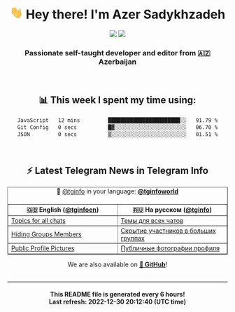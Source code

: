 <div align="center">
	<div>
		<h1>
      <img src="./assets/hi.gif" width="30px"> Hey there! I'm Azer Sadykhzadeh
    </h1>
    <img height="18" src="https://komarev.com/ghpvc/?username=sadykhzadeh&label=Views&color=2081c1&style=flat-square" />
		<a href="https://wakatime.com/@Azer"> <img height="18" src="https://wakatime.com/badge/user/f80ae27a-c328-426f-a381-bc84136e2dd6.svg" /> </a>
    <h3>
      Passionate self-taught developer and editor from 🇦🇿 Azerbaijan
    </h3>
  </div>
  <br>

<h2>📊 This week I spent my time using:</h2>

<!--START_SECTION:waka-->

```text
JavaScript   12 mins         ███████████████████████░░   91.79 %
Git Config   0 secs          █▓░░░░░░░░░░░░░░░░░░░░░░░   06.70 %
JSON         0 secs          ▒░░░░░░░░░░░░░░░░░░░░░░░░   01.51 %
```

<!--END_SECTION:waka-->

<br>

<h2>⚡️ Latest Telegram News in Telegram Info</h2>
  <table border>
		<tr>
			<th width="50%">🇬🇧 English (<a href="https://t.me/tginfoen">@tginfoen</a>)</th>
			<th>🇷🇺 На русском (<a href="https://t.me/tginfo">@tginfo</a>)</th>
		</tr>
		<caption>🚩 <a href="https://t.me/tginfo">@tginfo</a> in your language: <a href="https://t.me/tginfoworld"><b>@tginfoworld</b></a><caption/>
  <tr><td><a href="https://t.me/tginfoen/1579">Topics for all chats</a></td>
    <td><a href="https://t.me/tginfo/3553">Темы для всех чатов</a></td></tr><tr><td><a href="https://t.me/tginfoen/1578">Hiding Groups Members</a></td>
    <td><a href="https://t.me/tginfo/3552">Скрытие участников в больших группах</a></td></tr><tr><td><a href="https://t.me/tginfoen/1577">Public Profile Pictures</a></td>
    <td><a href="https://t.me/tginfo/3551">Публичные фотографии профиля</a></td></tr>
</table>
We are also available on <a href="https://github.com/tginfo"><b>🐙 GitHub</b></a>!
</div>

<br>
<hr>
<h4 align="center">This README file is generated <b>every 6 hours</b>!</br>Last refresh: <b>2022-12-30 20:12:40 (UTC time)</b></h4>
